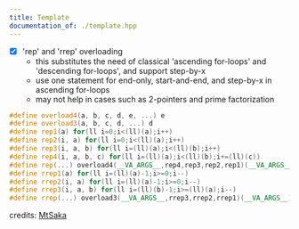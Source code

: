 ```yaml
---
title: Template
documentation_of: ./template.hpp
---
```


- [x] 'rep' and 'rrep' overloading
  - this substitutes the need of classical 'ascending for-loops' and 'descending for-loops', and support step-by-x
  - use one statement for end-only, start-and-end, and step-by-x in ascending for-loops
  - may not help in cases such as 2-pointers and prime factorization
```c++
#define overload4(a, b, c, d, e, ...) e
#define overload3(a, b, c, d, ...) d
#define rep1(a) for(ll i=0;i<(ll)(a);i++)
#define rep2(i, a) for(ll i=0;i<(ll)(a);i++)
#define rep3(i, a, b) for(ll i=(ll)(a);i<(ll)(b);i++)
#define rep4(i, a, b, c) for(ll i=(ll)(a);i<(ll)(b);i+=(ll)(c))
#define rep(...) overload4(__VA_ARGS__,rep4,rep3,rep2,rep1)(__VA_ARGS__)
#define rrep1(a) for(ll i=(ll)(a)-1;i>=0;i--)
#define rrep2(i, a) for(ll i=(ll)(a)-1;i>=0;i--)
#define rrep3(i, a, b) for(ll i=(ll)(b)-1;i>=(ll)(a);i--)
#define rrep(...) overload3(__VA_ARGS__,rrep3,rrep2,rrep1)(__VA_ARGS__)
```

credits: [MtSaka](https://github.com/MtSaka/library)